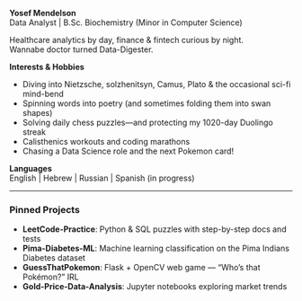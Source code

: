 **Yosef Mendelson**  
Data Analyst | B.Sc. Biochemistry (Minor in Computer Science)

Healthcare analytics by day, finance & fintech curious by night.  
Wannabe doctor turned Data-Digester.

**Interests & Hobbies**  
- Diving into Nietzsche, solzhenitsyn, Camus, Plato & the occasional sci-fi mind-bend  
- Spinning words into poetry (and sometimes folding them into swan shapes)  
- Solving daily chess puzzles—and protecting my 1020-day Duolingo streak  
- Calisthenics workouts and coding marathons  
- Chasing a Data Science role and the next Pokemon card!

**Languages**  
English | Hebrew | Russian | Spanish (in progress)

---

### Pinned Projects  
- **LeetCode-Practice**: Python & SQL puzzles with step-by-step docs and tests
- **Pima-Diabetes-ML**: Machine learning classification on the Pima Indians Diabetes dataset  
- **GuessThatPokemon**: Flask + OpenCV web game — “Who’s that Pokémon?” IRL  
- **Gold-Price-Data-Analysis**: Jupyter notebooks exploring market trends  
